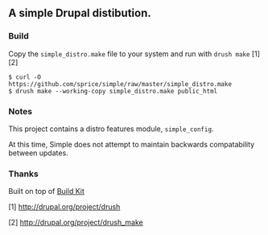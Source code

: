 ## A simple Drupal distibution.

### Build

Copy the `simple_distro.make` file to your system and run with `drush make` [1][2]

    $ curl -O https://github.com/sprice/simple/raw/master/simple_distro.make
    $ drush make --working-copy simple_distro.make public_html

### Notes

This project contains a distro features module, `simple_config`.

At this time, Simple does not attempt to maintain backwards compatability
between updates.

### Thanks

Built on top of [Build Kit](http://drupal.org/project/buildkit)

[1] http://drupal.org/project/drush

[2] http://drupal.org/project/drush_make
